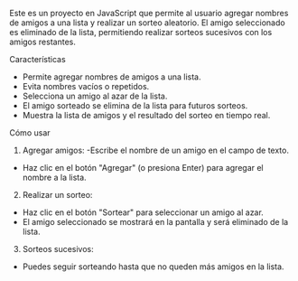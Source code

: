 Este es un proyecto en JavaScript que permite al usuario agregar nombres de amigos a una lista y realizar un sorteo aleatorio. 
El amigo seleccionado es eliminado de la lista, permitiendo realizar sorteos sucesivos con los amigos restantes.

Características

-	Permite agregar nombres de amigos a una lista.
-	Evita nombres vacíos o repetidos.
-	Selecciona un amigo al azar de la lista.
-	El amigo sorteado se elimina de la lista para futuros sorteos.
-	Muestra la lista de amigos y el resultado del sorteo en tiempo real.

Cómo usar

1.	Agregar amigos:
-Escribe el nombre de un amigo en el campo de texto.
-	Haz clic en el botón "Agregar" (o presiona Enter) para agregar el nombre a la lista.
2.	Realizar un sorteo:
-	Haz clic en el botón "Sortear" para seleccionar un amigo al azar.
-	El amigo seleccionado se mostrará en la pantalla y será eliminado de la lista.
3.	Sorteos sucesivos:
-	Puedes seguir sorteando hasta que no queden más amigos en la lista.
